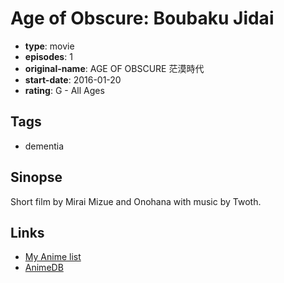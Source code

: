 # Age of Obscure: Boubaku Jidai

-   **type**: movie
-   **episodes**: 1
-   **original-name**: AGE OF OBSCURE 茫漠時代
-   **start-date**: 2016-01-20
-   **rating**: G - All Ages

## Tags

-   dementia

## Sinopse

Short film by Mirai Mizue and Onohana with music by Twoth.

## Links

-   [My Anime list](https://myanimelist.net/anime/34436/Age_of_Obscure__Boubaku_Jidai)
-   [AnimeDB](http://anidb.info/perl-bin/animedb.pl?show=anime&aid=13930)
